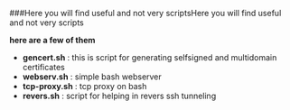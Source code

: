 ###Here you will find useful and not very scriptsHere you will find useful and not very scripts

**here are a few of them**

- **gencert.sh** : this is script for generating selfsigned and  multidomain certificates 
- **webserv.sh** : simple bash webserver
- **tcp-proxy.sh** : tcp proxy on bash
- **revers.sh** : script for helping in revers ssh tunneling
